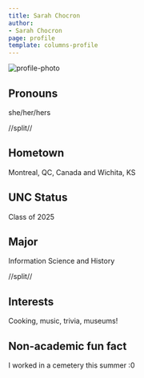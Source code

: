 ```yaml
---
title: Sarah Chocron
author:
- Sarah Chocron
page: profile
template: columns-profile
---
```


![profile-photo](../../../static/profile-photos/sarahflo2.png)

## Pronouns
she/her/hers

//split//

## Hometown
Montreal, QC, Canada and Wichita, KS

## UNC Status
Class of 2025

## Major
Information Science and History

//split//

## Interests
Cooking, music, trivia, museums! 

## Non-academic fun fact
I worked in a cemetery this summer :0